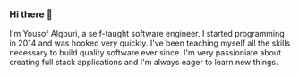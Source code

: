 ### Hi there 👋

I'm Yousof Algburi, a self-taught software engineer. I started programming in 2014 and was hooked very quickly. I've been teaching myself all the skills necessary to build quality software ever since. I'm very passioniate about creating full stack applications and I'm always eager to learn new things.
